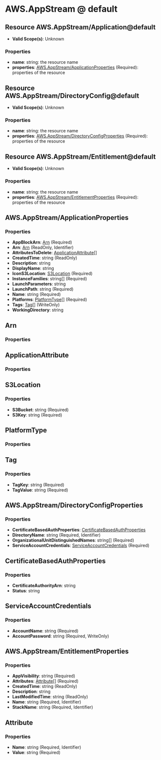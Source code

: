 # AWS.AppStream @ default

## Resource AWS.AppStream/Application@default
* **Valid Scope(s)**: Unknown
### Properties
* **name**: string: the resource name
* **properties**: [AWS.AppStream/ApplicationProperties](#awsappstreamapplicationproperties) (Required): properties of the resource

## Resource AWS.AppStream/DirectoryConfig@default
* **Valid Scope(s)**: Unknown
### Properties
* **name**: string: the resource name
* **properties**: [AWS.AppStream/DirectoryConfigProperties](#awsappstreamdirectoryconfigproperties) (Required): properties of the resource

## Resource AWS.AppStream/Entitlement@default
* **Valid Scope(s)**: Unknown
### Properties
* **name**: string: the resource name
* **properties**: [AWS.AppStream/EntitlementProperties](#awsappstreamentitlementproperties) (Required): properties of the resource

## AWS.AppStream/ApplicationProperties
### Properties
* **AppBlockArn**: [Arn](#arn) (Required)
* **Arn**: [Arn](#arn) (ReadOnly, Identifier)
* **AttributesToDelete**: [ApplicationAttribute](#applicationattribute)[]
* **CreatedTime**: string (ReadOnly)
* **Description**: string
* **DisplayName**: string
* **IconS3Location**: [S3Location](#s3location) (Required)
* **InstanceFamilies**: string[] (Required)
* **LaunchParameters**: string
* **LaunchPath**: string (Required)
* **Name**: string (Required)
* **Platforms**: [PlatformType](#platformtype)[] (Required)
* **Tags**: [Tag](#tag)[] (WriteOnly)
* **WorkingDirectory**: string

## Arn
### Properties

## ApplicationAttribute
### Properties

## S3Location
### Properties
* **S3Bucket**: string (Required)
* **S3Key**: string (Required)

## PlatformType
### Properties

## Tag
### Properties
* **TagKey**: string (Required)
* **TagValue**: string (Required)

## AWS.AppStream/DirectoryConfigProperties
### Properties
* **CertificateBasedAuthProperties**: [CertificateBasedAuthProperties](#certificatebasedauthproperties)
* **DirectoryName**: string (Required, Identifier)
* **OrganizationalUnitDistinguishedNames**: string[] (Required)
* **ServiceAccountCredentials**: [ServiceAccountCredentials](#serviceaccountcredentials) (Required)

## CertificateBasedAuthProperties
### Properties
* **CertificateAuthorityArn**: string
* **Status**: string

## ServiceAccountCredentials
### Properties
* **AccountName**: string (Required)
* **AccountPassword**: string (Required, WriteOnly)

## AWS.AppStream/EntitlementProperties
### Properties
* **AppVisibility**: string (Required)
* **Attributes**: [Attribute](#attribute)[] (Required)
* **CreatedTime**: string (ReadOnly)
* **Description**: string
* **LastModifiedTime**: string (ReadOnly)
* **Name**: string (Required, Identifier)
* **StackName**: string (Required, Identifier)

## Attribute
### Properties
* **Name**: string (Required, Identifier)
* **Value**: string (Required)

